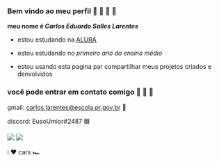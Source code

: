 ### Bem vindo ao meu perfil 🥳 🎊 🎊 🥳
**meu nome é _Carlos Eduardo Salles Larentes_**

- estou estudando na [ALURA](https://www.alura.com.br)

- estou estudando no _primeiro ano do ensino médio_

- estou usando esta pagina par compartilhar meus projetos criados e denvolvidos

### você pode entrar em contato comigo 📧 📎 📝

gmail: carlos.larentes@escola.pr.gov.br     📧

discord: EusoUmior#2487   🟦


![](https://media.tenor.com/4sg3zc2RXgUAAAAM/jmd-japanese-cars.gif) ![](https://media.tenor.com/oeGuhk0QjN0AAAAM/drift-anim.gif)

i ❤️ cars 🏎️
